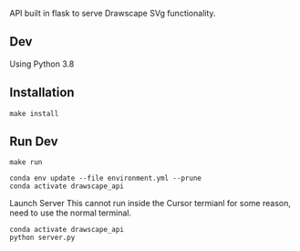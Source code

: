 API built in flask to serve Drawscape SVg functionality.

## Dev
Using Python 3.8


## Installation
```
make install
```

## Run Dev
```
make run
```




```
conda env update --file environment.yml --prune  
conda activate drawscape_api
```

Launch Server
This cannot run inside the Cursor termianl for some reason, need to use the normal terminal. 
```
conda activate drawscape_api
python server.py
```